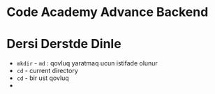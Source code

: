 # Code Academy Advance Backend

# Dersi Derstde Dinle

- `mkdir` - `md` : qovluq yaratmaq ucun istifade olunur
- `cd` - current directory
- `cd` - bir ust qovluq
- 
